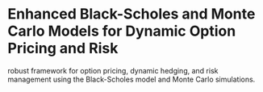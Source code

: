 # Enhanced Black-Scholes and Monte Carlo Models for Dynamic Option Pricing and Risk
robust framework for option pricing, dynamic hedging, and risk management using the Black-Scholes model and Monte Carlo simulations.
